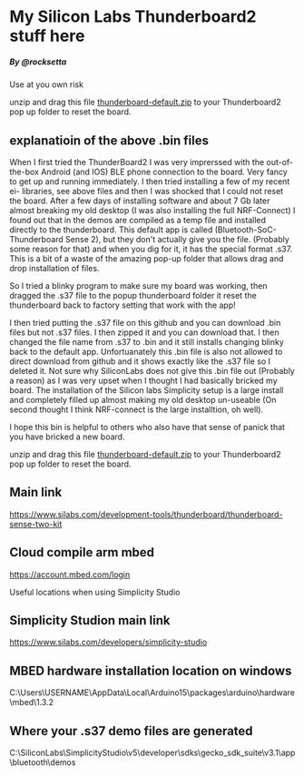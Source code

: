 # My Silicon Labs Thunderboard2 stuff here

##### By @rocksetta
Use at you own risk


unzip and drag this file [thunderboard-default.zip](thunderboard-default.zip) to your Thunderboard2 pop up folder to reset the board.

## explanatioin of the above .bin files

When I first tried the ThunderBoard2 I was very imprerssed with the out-of-the-box Android (and IOS) BLE phone connection to the board. Very fancy to get up and running immediately. I then tried installing a few of my recent ei- libraries, see above files and then I was shocked that I could not reset the board. After a few days of installing software and about 7 Gb later almost breaking my old desktop (I was also installing the full NRF-Connect) I found out that in the demos are compiled as a temp file and installed directly to the thunderboard. This default app is called (Bluetooth-SoC-Thunderboard Sense 2), but they don't actually give you the file. (Probably some reason for that) and when you dig for it, it has the special format .s37. This is a bit of a waste of the amazing pop-up folder that allows drag and drop installation of files.

So I tried a blinky program to make sure my board was working, then dragged the .s37 file to the popup thunderboard folder it reset the thunderboard back to factory setting that work with the app!

I then tried putting the .s37 file on this github and you can download .bin files but not .s37 files. I then zipped it and you can download that. I then changed the file name from .s37 to .bin and it still installs changing blinky back to the default app. Unfortuanately this .bin file is also not allowed to direct download from github and it shows exactly like the .s37 file so I deleted it. Not sure why SiliconLabs does not give this .bin file out (Probably a reason) as I was very upset when I thought I had basically bricked my board. The installation of the Silicon labs Simplicity setup is a large install and completely filled up almost making my old desktop un-useable (On second thought I think NRF-connect is the large installtion, oh well). 

I hope this bin is helpful to others who also have that sense of panick that you have bricked a new board.

unzip and drag this file [thunderboard-default.zip](thunderboard-default.zip) to your Thunderboard2 pop up folder to reset the board.




## Main link

https://www.silabs.com/development-tools/thunderboard/thunderboard-sense-two-kit

## Cloud compile  arm mbed

https://account.mbed.com/login



Useful locations when using Simplicity Studio

## Simplicity Studion main link
https://www.silabs.com/developers/simplicity-studio


## MBED hardware  installation location on windows 
C:\Users\USERNAME\AppData\Local\Arduino15\packages\arduino\hardware\mbed\1.3.2





## Where your .s37 demo files are generated
C:\SiliconLabs\SimplicityStudio\v5\developer\sdks\gecko_sdk_suite\v3.1\app\bluetooth\demos
